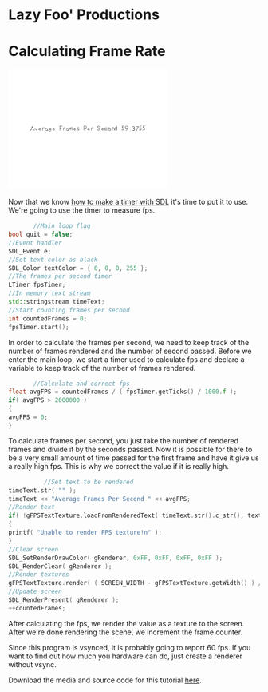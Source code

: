 # Lazy Foo' Productions

# Calculating Frame Rate

![](images/preview-23.png)

Now that we know [how to make a timer with SDL](Advanced_Timers.md) it's time to put it to use. We're going to use the timer to
measure fps.
```cpp
       //Main loop flag
bool quit = false;
//Event handler
SDL_Event e;
//Set text color as black
SDL_Color textColor = { 0, 0, 0, 255 };
//The frames per second timer
LTimer fpsTimer;
//In memory text stream
std::stringstream timeText;
//Start counting frames per second
int countedFrames = 0;
fpsTimer.start();
```
In order to calculate the frames per second, we need to keep track of the number of frames rendered and the number of second passed. Before we enter the main loop, we start a timer
used to calculate fps and declare a variable to keep track of the number of frames rendered.
```cpp
       //Calculate and correct fps
float avgFPS = countedFrames / ( fpsTimer.getTicks() / 1000.f );
if( avgFPS > 2000000 )
{
avgFPS = 0;
}
```
To calculate frames per second, you just take the number of rendered frames and divide it by the seconds passed. Now it is possible for there to be a very small amount of time
passed for the first frame and have it give us a really high fps. This is why we correct the value if it is really high.
```cpp
          //Set text to be rendered
timeText.str( "" );
timeText << "Average Frames Per Second " << avgFPS;
//Render text
if( !gFPSTextTexture.loadFromRenderedText( timeText.str().c_str(), textColor ) )
{
printf( "Unable to render FPS texture!n" );
}
//Clear screen
SDL_SetRenderDrawColor( gRenderer, 0xFF, 0xFF, 0xFF, 0xFF );
SDL_RenderClear( gRenderer );
//Render textures
gFPSTextTexture.render( ( SCREEN_WIDTH - gFPSTextTexture.getWidth() ) / 2, ( SCREEN_HEIGHT - gFPSTextTexture.getHeight() ) / 2 );
//Update screen
SDL_RenderPresent( gRenderer );
++countedFrames;
```
After calculating the fps, we render the value as a texture to the screen. After we're done rendering the scene, we increment the frame counter.

Since this program is vsynced, it is probably going to report 60 fps. If you want to find out how much you hardware can do, just create a renderer without vsync.

Download the media and source code for this tutorial [here](zip/24_calculating_frame_rate.zip).
